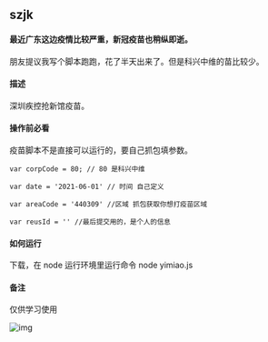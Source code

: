 ## szjk
#### 最近广东这边疫情比较严重，新冠疫苗也稍纵即逝。

朋友提议我写个脚本跑跑，花了半天出来了。但是科兴中维的苗比较少。

#### 描述

深圳疾控抢新馆疫苗。

#### 操作前必看

疫苗脚本不是直接可以运行的，要自己抓包填参数。


```
var corpCode = 80; // 80 是科兴中维

var date = '2021-06-01' // 时间 自己定义

var areaCode = '440309' //区域 抓包获取你想打疫苗区域

var reusId = '' //最后提交用的，是个人的信息
```


#### 如何运行

下载，在 node 运行环境里运行命令 node yimiao.js

#### 备注

仅供学习使用


![img](http://tiebapic.baidu.com/forum/pic/item/f7246b600c3387449d02a7ce460fd9f9d62aa0b9.jpg)

